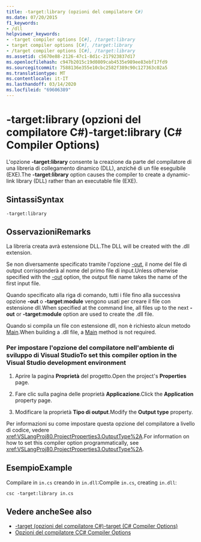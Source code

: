 ```yaml
---
title: -target:library (opzioni del compilatore C#)
ms.date: 07/20/2015
f1_keywords:
- /dll
helpviewer_keywords:
- -target compiler options [C#], /target:library
- target compiler options [C#], /target:library
- /target compiler options [C#], /target:library
ms.assetid: c5670e88-2126-47c1-8d1c-217923837d17
ms.openlocfilehash: c947b2015c19d0809cab4535e989ee83ebf17fd9
ms.sourcegitcommit: 7588136e355e10cbc2582f389c90c127363c02a5
ms.translationtype: MT
ms.contentlocale: it-IT
ms.lasthandoff: 03/14/2020
ms.locfileid: "69606389"
---
```

# <a name="-targetlibrary-c-compiler-options"></a><span data-ttu-id="f9307-102">-target:library (opzioni del compilatore C#)</span><span class="sxs-lookup"><span data-stu-id="f9307-102">-target:library (C# Compiler Options)</span></span>
<span data-ttu-id="f9307-103">L'opzione **-target:library** consente la creazione da parte del compilatore di una libreria di collegamento dinamico (DLL), anziché di un file eseguibile (EXE).</span><span class="sxs-lookup"><span data-stu-id="f9307-103">The **-target:library** option causes the compiler to create a dynamic-link library (DLL) rather than an executable file (EXE).</span></span>  
  
## <a name="syntax"></a><span data-ttu-id="f9307-104">Sintassi</span><span class="sxs-lookup"><span data-stu-id="f9307-104">Syntax</span></span>  
  
```console  
-target:library  
```  
  
## <a name="remarks"></a><span data-ttu-id="f9307-105">Osservazioni</span><span class="sxs-lookup"><span data-stu-id="f9307-105">Remarks</span></span>  
 <span data-ttu-id="f9307-106">La libreria creata avrà estensione DLL.</span><span class="sxs-lookup"><span data-stu-id="f9307-106">The DLL will be created with the .dll extension.</span></span>  
  
 <span data-ttu-id="f9307-107">Se non diversamente specificato tramite l'opzione [-out](./out-compiler-option.md), il nome del file di output corrisponderà al nome del primo file di input.</span><span class="sxs-lookup"><span data-stu-id="f9307-107">Unless otherwise specified with the [-out](./out-compiler-option.md) option, the output file name takes the name of the first input file.</span></span>  
  
 <span data-ttu-id="f9307-108">Quando specificato alla riga di comando, tutti i file fino alla successiva opzione **-out** o **-target:module** vengono usati per creare il file con estensione dll.</span><span class="sxs-lookup"><span data-stu-id="f9307-108">When specified at the command line, all files up to the next **-out** or **-target:module** option are used to create the .dll file.</span></span>  
  
 <span data-ttu-id="f9307-109">Quando si compila un file con estensione dll, non è richiesto alcun metodo [Main](../../programming-guide/main-and-command-args/index.md).</span><span class="sxs-lookup"><span data-stu-id="f9307-109">When building a .dll file, a [Main](../../programming-guide/main-and-command-args/index.md) method is not required.</span></span>  
  
### <a name="to-set-this-compiler-option-in-the-visual-studio-development-environment"></a><span data-ttu-id="f9307-110">Per impostare l'opzione del compilatore nell'ambiente di sviluppo di Visual Studio</span><span class="sxs-lookup"><span data-stu-id="f9307-110">To set this compiler option in the Visual Studio development environment</span></span>  
  
1. <span data-ttu-id="f9307-111">Aprire la pagina **Proprietà** del progetto.</span><span class="sxs-lookup"><span data-stu-id="f9307-111">Open the project's **Properties** page.</span></span>  
  
2. <span data-ttu-id="f9307-112">Fare clic sulla pagina delle proprietà **Applicazione**.</span><span class="sxs-lookup"><span data-stu-id="f9307-112">Click the **Application** property page.</span></span>  
  
3. <span data-ttu-id="f9307-113">Modificare la proprietà **Tipo di output**.</span><span class="sxs-lookup"><span data-stu-id="f9307-113">Modify the **Output type** property.</span></span>  
  
 <span data-ttu-id="f9307-114">Per informazioni su come impostare questa opzione del compilatore a livello di codice, vedere <xref:VSLangProj80.ProjectProperties3.OutputType%2A>.</span><span class="sxs-lookup"><span data-stu-id="f9307-114">For information on how to set this compiler option programmatically, see <xref:VSLangProj80.ProjectProperties3.OutputType%2A>.</span></span>  
  
## <a name="example"></a><span data-ttu-id="f9307-115">Esempio</span><span class="sxs-lookup"><span data-stu-id="f9307-115">Example</span></span>  
 <span data-ttu-id="f9307-116">Compilare in `in.cs` creando in `in.dll`:</span><span class="sxs-lookup"><span data-stu-id="f9307-116">Compile `in.cs`, creating `in.dll`:</span></span>  
  
```console  
csc -target:library in.cs  
```  
  
## <a name="see-also"></a><span data-ttu-id="f9307-117">Vedere anche</span><span class="sxs-lookup"><span data-stu-id="f9307-117">See also</span></span>

- [<span data-ttu-id="f9307-118">-target (opzioni del compilatore C#)</span><span class="sxs-lookup"><span data-stu-id="f9307-118">-target (C# Compiler Options)</span></span>](./target-compiler-option.md)
- [<span data-ttu-id="f9307-119">Opzioni del compilatore C</span><span class="sxs-lookup"><span data-stu-id="f9307-119">C# Compiler Options</span></span>](./index.md)
